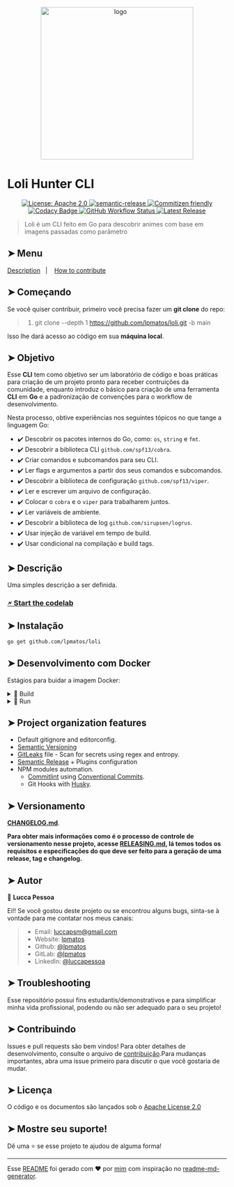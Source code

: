 <p align="center">
  <img alt="logo" src="https://i.pinimg.com/280x280_RS/d0/13/35/d01335f147c586e56829415e611f0ae7.jpg" width="350px" float="center"/>
</p>

# Loli Hunter CLI

<p align="center">
  <a href="https://spdx.org/licenses/Apache-2.0.html" target="_blank">
    <img alt="License: Apache 2.0" src="https://img.shields.io/badge/License-Apache 2.0-yellow.svg" />
  </a>
  <a href="https://github.com/semantic-release/semantic-release">
    <img alt="semantic-release" src="https://img.shields.io/badge/%20%20%F0%9F%93%A6%F0%9F%9A%80-semantic--release-e10079.svg">
  </a>
  <a href="http://commitizen.github.io/cz-cli/">
    <img alt="Commitizen friendly" src="https://img.shields.io/badge/commitizen-friendly-brightgreen.svg">
  </a>
  <a href="https://www.codacy.com/gh/lpmatos/loli/dashboard?utm_source=github.com&amp;utm_medium=referral&amp;utm_content=lpmatos/loli&amp;utm_campaign=Badge_Grade">
    <img alt="Codacy Badge" src="https://app.codacy.com/project/badge/Grade/7d69caff8e2646a783681cc765948187">
  </a>
  <a href="https://github.com/lpmatos/loli/actions?query=workflow%3ALinter">
    <img alt="GitHub Workflow Status" src="https://img.shields.io/github/workflow/status/lpmatos/loli/Linter">
  </a>
  <a href="https://github.com/lpmatos/loli/actions">
    <img alt="Latest Release" src="https://img.shields.io/github/v/release/lpmatos/loli">
  </a>
</p>

>
> Loli é um CLI feito em Go para descobrir animes com base em imagens passadas como parâmetro
>

## ➤ Menu

<p align="left">
  <a href="#-description">Description</a>&nbsp;&nbsp;&nbsp;|&nbsp;&nbsp;&nbsp;
  <a href="#-how-to-contribute">How to contribute</a>
</p>

## ➤ Começando

Se você quiser contribuir, primeiro você precisa fazer um **git clone** do repo:

>
> 1. git clone --depth 1 <https://github.com/lpmatos/loli.git> -b main
>

Isso lhe dará acesso ao código em sua **máquina local**.

## ➤ Objetivo

Esse **CLI** tem como objetivo ser um laboratório de código e boas práticas para criação de um projeto pronto para receber contruições da comunidade, enquanto introduz o básico para criação de uma ferramenta **CLI** em **Go** e a padronização de convenções para o workflow de desenvolvimento.

Nesta processo, obtive experiências nos seguintes tópicos no que tange a linguagem Go:

- ✔️ Descobrir os pacotes internos do Go, como: `os`, `string` e `fmt`.
- ✔️ Descobrir a biblioteca CLI `github.com/spf13/cobra`.
- ✔️ Criar comandos e subcomandos para seu CLI.
- ✔️ Ler flags e argumentos a partir dos seus comandos e subcomandos.
- ✔️ Descobrir a biblioteca de configuração `github.com/spf13/viper`.
- ✔️ Ler e escrever um arquivo de configuração.
- ✔️ Colocar o `cobra` e o `viper` para trabalharem juntos.
- ✔️ Ler variáveis de ambiente.
- ✔️ Descobrir a biblioteca de log `github.com/sirupsen/logrus`.
- ✔️ Usar injeção de variável em tempo de build.
- ✔️ Usar condicional na compilação e build tags.

## ➤ Descrição

Uma simples descrição a ser definida.

### [🗲 Start the codelab](https://nlepage.github.io/catption/codelab)

## ➤ Instalação

```bash
go get github.com/lpmatos/loli
```

## ➤ Desenvolvimento com Docker


Estágios para buidar a imagem Docker:

<details><summary>🐋 Build</summary>
<p>

Docker commands to build your image:

```bash
docker image build -t <IMAGE_NAME> -f <PATH_DOCKERFILE> <PATH_CONTEXT_DOCKERFILE>
docker image build -t <IMAGE_NAME> . (This context)
```
</p>
</details>

<details><summary>🐋 Run</summary>
<p>

Docker commands to run a container with your image:

* **Linux** running:

```bash
docker container run -d -p <LOCAL_PORT:CONTAINER_PORT> <IMAGE_NAME> <COMMAND>
docker container run -it --rm --name <CONTAINER_NAME> -p <LOCAL_PORT:CONTAINER_PORT> <IMAGE_NAME> <COMMAND>
```

* **Windows** running:

```bash
winpty docker.exe container run -it --rm <IMAGE_NAME> <COMMAND>
```
</p>
</details>

## ➤ Project organization features

- Default gitignore and editorconfig.
- [Semantic Versioning](https://semver.org/)
- [GitLeaks](https://github.com/zricethezav/gitleaks) file - Scan for secrets using regex and entropy.
- [Semantic Release](https://github.com/semantic-release/semantic-release) + Plugins configuration
- NPM modules automation.
  - [Commitlint](https://github.com/conventional-changelog/commitlint) using [Conventional Commits](https://www.conventionalcommits.org/en/v1.0.0/).
  - Git Hooks with [Husky](https://github.com/typicode/husky).

## ➤ Versionamento

[**CHANGELOG.md**](CHANGELOG.md).

**Para obter mais informações como é o processo de controle de versionamento nesse projeto, acesse [RELEASING.md](RELEASING.md), lá temos todos os requisitos e especificações do que deve ser feito para a geração de uma release, tag e changelog.**

## ➤ Autor

👤 **Lucca Pessoa**

Ei!! Se você gostou deste projeto ou se encontrou alguns bugs, sinta-se à vontade para me contatar nos meus canais:

>
> * Email: luccapsm@gmail.com
> * Website: [lpmatos](https://github.com/lpmatos)
> * Github: [@lpmatos](https://github.com/lpmatos)
> * GitLab: [@lpmatos](https://gitlab.com/lpmatos)
> * LinkedIn: [@luccapessoa](https://www.linkedin.com/in/luccapessoa/)
>

## ➤ Troubleshooting

Esse repositório possui fins estudantis/demonstrativos e para simplificar minha vida profissional, podendo ou não ser adequado para o seu projeto!

## ➤ Contribuindo

Issues e pull requests são bem vindos! Para obter detalhes de desenvolvimento, consulte o arquivo de [contribuição](CONTRIBUTING.md).Para mudanças importantes, abra uma issue primeiro para discutir o que você gostaria de mudar.

## ➤ Licença

O código e os documentos são lançados sob o [Apache License 2.0](https://choosealicense.com/licenses/apache-2.0/)

## ➤ Mostre seu suporte!

Dê uma ⭐️ se esse projeto te ajudou de alguma forma!

---

Esse [README](README.md) foi gerado com ❤️ por [mim](https://github.com/lpmatos) com inspiração no [readme-md-generator](https://github.com/kefranabg/readme-md-generator).
